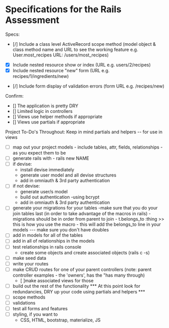 # Specifications for the Rails Assessment

Specs:
<!-- - [x] Using Ruby on Rails for the project -->
<!-- - [x] Include at least one has_many relationship (x has_many y; e.g. User has_many Recipes)  -->
<!-- - [x] Include at least one belongs_to relationship (x belongs_to y; e.g. Post belongs_to User)
- [x] Include at least two has_many through relationships (x has_many y through z; e.g. Recipe has_many Items through Ingredients) -->
<!-- - [x] Include at least one many-to-many relationship (x has_many y through z, y has_many x through z; e.g. Recipe has_many Items through Ingredients, Item has_many Recipes through Ingredients)
- [x] The "through" part of the has_many through includes at least one user submittable attribute, that is to say, some attribute other than its foreign keys that can be submitted by the app's user (attribute_name e.g. ingredients.quantity)
- [x] Include reasonable validations for simple model objects (list of model objects with validations e.g. User, Recipe, Ingredient, Item) -->
- [/] Include a class level ActiveRecord scope method (model object & class method name and URL to see the working feature e.g. User.most_recipes URL: /users/most_recipes)
<!-- - [x] Include signup (how e.g. Devise)
- [x] Include login (how e.g. Devise)
- [x] Include logout (how e.g. Devise) -->
<!-- - [x] Include third party signup/login (how e.g. Devise/OmniAuth) -->
- [x] Include nested resource show or index (URL e.g. users/2/recipes)
- [x] Include nested resource "new" form (URL e.g. recipes/1/ingredients/new)
- [/] Include form display of validation errors (form URL e.g. /recipes/new)



Confirm:
- [] The application is pretty DRY
- [] Limited logic in controllers
- [] Views use helper methods if appropriate
- [] Views use partials if appropriate



Project To-Do's
Throughout: Keep in mind partials and helpers -- for use in views 
-[ ] map out your project models - include tables, attr, fields, relationships - as you expect them to be
-[ ] generate rails with - rails new NAME
-[ ] if devise:
    - install devise immediately
    - generate user model and all devise structures
    - add in omniauth & 3rd party authentication
-[ ] if not devise:
    - generate user/s model
    - build out authentication
        -using bcrypt
    - add in omniauth & 3rd party authentication
-[ ] generate your migrations for your tables
    -make sure that you do your join tables last (in order to take advantage of the macros in rails)
        - migrations should be in order from parent to join
        - t.belongs_to :thing >> this is how you use the macro
            - this will add the belongs_to line in your models --- make sure you don't have doubles
-[ ] add in models for all of the tables
-[ ] add in all of relationships in the models
-[ ] test relationships in rails console
    - create some objects and create associated objects (rails c -s)
-[ ] make seed data
-[ ] write your routes
-[ ] make CRUD routes for one of your parent controllers (note: parent controller examples - the 'owners', has the "has many through)
    - [ ]make associated views for those
-[ ] build out the rest of the functionality
*** At this point look for redundancies, DRY up your code using partials and helpers ***
-[ ] scope methods
-[ ] validations
-[ ] test all forms and features
-[ ] styling, if you want to
    - CSS, HTML, bootstrap, materialize, JS